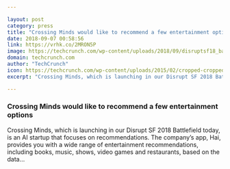 ```yaml
---

layout: post
category: press
title: "Crossing Minds would like to recommend a few entertainment options"
date: 2018-09-07 00:58:56
link: https://vrhk.co/2MRON5P
image: https://techcrunch.com/wp-content/uploads/2018/09/disruptsf18_battlefield_hai-1699.jpg?w=600
domain: techcrunch.com
author: "TechCrunch"
icon: https://techcrunch.com/wp-content/uploads/2015/02/cropped-cropped-favicon-gradient.png?w=180
excerpt: "Crossing Minds, which is launching in our Disrupt SF 2018 Battlefield today, is an AI startup that focuses on recommendations. The company’s app, Hai, provides you with a wide range of entertainment recommendations, including books, music, shows, video games and restaurants, based on the data…"

---
```


### Crossing Minds would like to recommend a few entertainment options

Crossing Minds, which is launching in our Disrupt SF 2018 Battlefield today, is an AI startup that focuses on recommendations. The company’s app, Hai, provides you with a wide range of entertainment recommendations, including books, music, shows, video games and restaurants, based on the data…